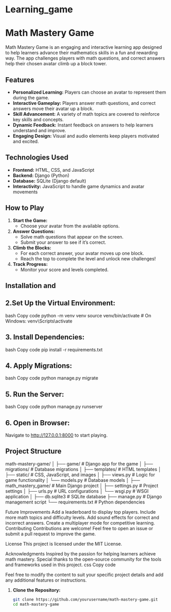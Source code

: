 # Learning_game

# Math Mastery Game

Math Mastery Game is an engaging and interactive learning app designed to help learners advance their mathematics skills in a fun and rewarding way. The app challenges players with math questions, and correct answers help their chosen avatar climb up a block tower.

## Features

- **Personalized Learning:** Players can choose an avatar to represent them during the game.
- **Interactive Gameplay:** Players answer math questions, and correct answers move their avatar up a block.
- **Skill Advancement:** A variety of math topics are covered to reinforce key skills and concepts.
- **Dynamic Feedback:** Instant feedback on answers to help learners understand and improve.
- **Engaging Design:** Visual and audio elements keep players motivated and excited.

## Technologies Used

- **Frontend:** HTML, CSS, and JavaScript
- **Backend:** Django (Python)
- **Database:** SQLite (Django default)
- **Interactivity:** JavaScript to handle game dynamics and avatar movements

## How to Play

1. **Start the Game:**
   - Choose your avatar from the available options.
2. **Answer Questions:**
   - Solve math questions that appear on the screen.
   - Submit your answer to see if it’s correct.
3. **Climb the Blocks:**
   - For each correct answer, your avatar moves up one block.
   - Reach the top to complete the level and unlock new challenges!
4. **Track Progress:**
   - Monitor your score and levels completed.

## Installation and 

## 2.Set Up the Virtual Environment:

bash
Copy code
python -m venv venv
source venv/bin/activate   # On Windows: venv\Scripts\activate

## 3. Install Dependencies:

bash
Copy code
pip install -r requirements.txt

## 4. Apply Migrations:

bash
Copy code
python manage.py migrate

## 5. Run the Server:

bash
Copy code
python manage.py runserver

## 6. Open in Browser:

Navigate to http://127.0.0.1:8000 to start playing.
## Project Structure


math-mastery-game/
│
├── game/                   # Django app for the game
│   ├── migrations/         # Database migrations
│   ├── templates/          # HTML templates
│   ├── static/             # CSS, JavaScript, and images
│   ├── views.py            # Logic for game functionality
│   └── models.py           # Database models
│
├── math_mastery_game/      # Main Django project
│   ├── settings.py         # Project settings
│   ├── urls.py             # URL configurations
│   └── wsgi.py             # WSGI application
│
├── db.sqlite3              # SQLite database
├── manage.py               # Django management script
└── requirements.txt        # Python dependencies

Future Improvements
Add a leaderboard to display top players.
Include more math topics and difficulty levels.
Add sound effects for correct and incorrect answers.
Create a multiplayer mode for competitive learning.
Contributing
Contributions are welcome! Feel free to open an issue or submit a pull request to improve the game.

License
This project is licensed under the MIT License.

Acknowledgments
Inspired by the passion for helping learners achieve math mastery.
Special thanks to the open-source community for the tools and frameworks used in this project.
css
Copy code

Feel free to modify the content to suit your specific project details and add any additional features or instructions.

1. **Clone the Repository:**
   ```bash
   git clone https://github.com/yourusername/math-mastery-game.git
   cd math-mastery-game
